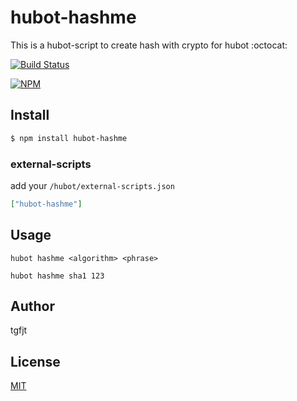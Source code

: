 # hubot-hashme

This is a hubot-script to create hash with crypto for hubot :octocat:

[![Build Status](https://travis-ci.org/tgfjt/hubot-hashme.svg?branch=v0.1.1)](https://travis-ci.org/tgfjt/hubot-hashme)

[![NPM](https://nodei.co/npm/hubot-hashme.png)](https://nodei.co/npm/hubot-hashme/)


## Install
```bash
$ npm install hubot-hashme
```

### external-scripts

add your `/hubot/external-scripts.json`

```json
["hubot-hashme"]
```

## Usage

`hubot hashme <algorithm> <phrase>`

```
hubot hashme sha1 123
```

## Author
tgfjt

## License
[MIT](https://github.com/tgfjt/hubot-hashme/blob/master/LICENSE.md)
